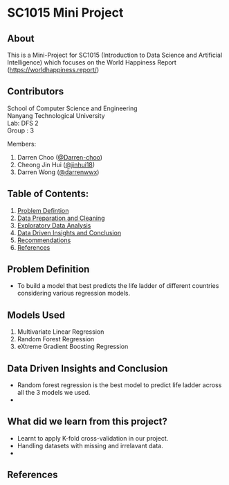 # SC1015 Mini Project

## About

This is a Mini-Project for SC1015 (Introduction to Data Science and Artificial Intelligence) which focuses on the World Happiness Report (https://worldhappiness.report/)

  
## Contributors

School of Computer Science and Engineering \
Nanyang Technological University \
Lab: DFS 2 \
Group : 3

Members: 
1. Darren Choo ([@Darren-choo](https://github.com/Darren-choo))
2. Cheong Jin Hui ([@jinhui18](https://github.com/jinhui18))
3. Darren Wong ([@darrenwwx](https://github.com/darrenwwx))

## Table of Contents:
1. [Problem Defintion](#1-Problem-Definition)
2. [Data Preparation and Cleaning](#2-Data-Preparation-and-Cleaning)
3. [Exploratory Data Analysis](#3-Exploratory-Data-Analysis)
5. [Data Driven Insights and Conclusion](#6-Data-Driven-Insights-and-Conclusion)
6. [Recommendations](#6-Recommendations)
7. [References](#7-References)

## Problem Definition

- To build a model that best predicts the life ladder of different countries considering various regression models.


## Models Used

1. Multivariate Linear Regression 
2. Random Forest Regression
3. eXtreme Gradient Boosting Regression

## Data Driven Insights and Conclusion
- Random forest regression is the best model to predict life ladder across all the 3 models we used.
- 

## What did we learn from this project?
- Learnt to apply K-fold cross-validation in our project.
- Handling datasets with missing and irrelavant data.
- 

## References
